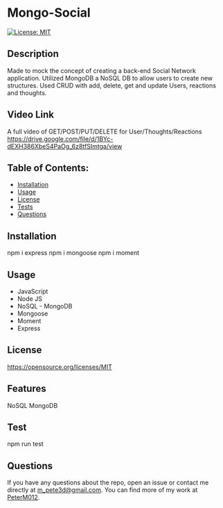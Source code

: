 # Mongo-Social

[![License: MIT](https://img.shields.io/badge/License-MIT-blue.svg)](https://opensource.org/licenses/MIT)
## Description
Made to mock the concept of creating a back-end Social Network application. Utilized MongoDB a NoSQL DB to allow users to create new structures. Used CRUD with add, delete, get and update Users, reactions and thoughts.
## Video Link
A full video of GET/POST/PUT/DELETE for User/Thoughts/Reactions
https://drive.google.com/file/d/1BYc-dEXH386XbeS4PaOg_6z8tfSImtga/view
## Table of Contents:
- [Installation](#installation)
- [Usage](#usage)
- [License](#license)
- [Tests](#test)
- [Questions](#questions)
## Installation
npm i express
npm i mongoose
npm i moment
## Usage
* JavaScript
* Node JS
* NoSQL - MongoDB
* Mongoose
* Moment
* Express
## License
https://opensource.org/licenses/MIT
## Features
NoSQL MongoDB
## Test
npm run test
## Questions
If you have any questions about the repo, open an issue or contact me directly at m_pete3d@gmail.com. You can find more of my work at [PeterM012](https://github.com/PeterM012).
